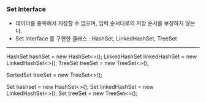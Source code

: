 ### Set Interface

* 데이터를 중복해서 저장할 수 없으며, 입력 순서대로의 저장 순서를 보장하지 않는다.
* Set Interface 를 구현한 클래스 : HashSet, LinkedHashSet, TreeSet

---

HashSet<T> hashSet = new HashSet<>();
LinkedHashSet<T> linkedHashSet = new LinkedHashSet<>();
TreeSet<T> treeSet = new TreeSet<>();

SortedSet<T> treeSet = new TreeSet<>();

Set<T> hashset = new HashSet<>();
Set<T> linkedHashSet = new LinkedHashSet<>();
Set<T> treeSet = new TreeSet<>();
